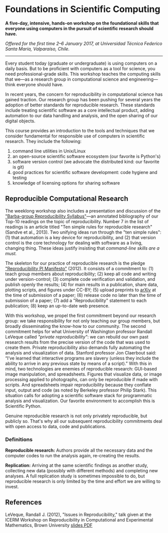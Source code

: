 # Foundations in Scientific Computing

**A five-day, intensive, hands-on workshop on the foundational skills that everyone using computers in the pursuit of scientific research should have.**

*Offered for the first time 2–6 January 2017, at Universidad Técnica Federico Santa María, Valparaíso, Chile.*

---

Every student today (graduate or undergraduate) is using computers on a daily basis.
But to be proficient with computers as a tool for science, you need professional-grade skills.
This workshop teaches the computing skills that we—as a research group in computational science and engineering—think everyone should have.

In recent years, the concern for reproducibility in computational science has gained traction.
Our research group has been pushing for several years the adoption of better standards for reproducible research.
These standards include treating scientific software as a core intellectual product, adding automation to our data handling and analysis, and the open sharing of our digital objects.

This course provides an introduction to the tools and techniques that we consider fundamental for responsible use of computers in scientific research. They include the following:

1. command line utilities in Unix/Linux 
2. an open-source scientific software ecosystem (our favorite is Python's)
3. software version control (we advocate the distributed kind: our favorite is git)
4. good practices for scientific software development: code hygiene and testing
5. knowledge of licensing options for sharing software 

## Reproducible Computational Research

The weeklong workshop also includes a presentation and discussion of the ["Barba-group Reproducibility Syllabus"](https://hackernoon.com/barba-group-reproducibility-syllabus-e3757ee635cf#.wn9brj30m)—an annotated bibliography of our Top-10 readings on the topic of reproducibility.
Number 7 in the list of readings is an article titled "Ten simple rules for reproducible research" (Sandve et al., 2013).
Two unifying ideas run through the "ten simple rules":
(1) that automation is a key device for reproducibility, and
(2) that version control is the core technology for dealing with software as a living, changing thing.
These ideas justify insisting that _command-line skills are a must._

The skeleton for our practice of reproducible research is the pledge ["Reproducibility PI Manifesto"](http://lorenabarba.com/gallery/reproducibility-pi-manifesto/) (2012).
It consists of a commitment to:
(1) teach group members about reproducibility; 
(2) keep all code and writing under version-control; 
(3) complete code verification and validation, and publish openly the results; 
(4) for main results in a publication, share data, plotting scripts, and figures under CC-BY; 
(5) upload preprints to [arXiv](https://arxiv.org) at the time of submission of a paper; 
(6) release code no later than the time of submission of a paper; 
(7) add a "Reproducibility" statement to each publication; 
(8) keep an up-to-date web presence.

With this workshop, we propel the first commitment beyond our research group: 
we take responsibility for not only teaching our group members, but broadly disseminating the know-how to our community. 
The second commitment helps for what University of Washington professor Randall LeVeque called _"private reproducibility"_: 
we can rebuild our own past research results from the precise version of the code that was used to create them.
Private reproducibility also demands fully automating the analysis and visualization of data.
Stanford professor Jon Claerbout said:
“I’ve learned that interactive programs are slavery (unless they include the ability to arrive in any previous state by means of a script).”
With this in mind, two technologies are enemies of reproducible research:
GUI-based image manipulation, and spreadsheets.
Figures that visualize data, or image processing applied to photographs, can only be reproducible if made with scripts.
And spreadsheets impair reproducibility because they conflate input, output and code (as noted by Berkeley professor Philip Stark).
This situation calls for adopting a scientific software stack for programmatic analysis and visualization.
Our favorite environment to accomplish this is Scientific Python.

Genuine reproducible research is not only privately reproducible, but publicly so.
That's why all our subsequent reproducibility commitments deal with open access to data, code and publications.

### Definitions

**Reproducible research:**  Authors provide all the necessary data and the computer codes to run the analysis again, re-creating the results.

**Replication:** Arriving at the same scientific findings as another study, collecting new data (possibly with different methods) and completing new analyses. A full replication study is sometimes impossible to do, but reproducible research is only limited by the time and effort we are willing to invest.

## References

LeVeque, Randall J. (2012), "Issues in Reproducibility," talk given at the ICERM Workshop on Reproducibility in Computational and Experimental Mathematics, Brown University [slides PDF](https://icerm.brown.edu/materials/Slides/tw-12-5/Issues_in_Reproducibility_]_Randy_LeVeque,_University_of_Washington.pdf)

